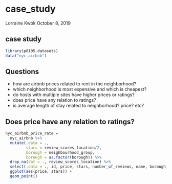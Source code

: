 case\_study
================
Lorraine Kwok
October 8, 2019

## case study

``` r
library(p8105.datasets)
data("nyc_airbnb")
```

## Questions

  - how are airbnb prices related to rent in the neighborhood?
  - which neighborhood is most expensive and which is cheapest?
  - do hosts with multiple sites have higher prices or ratings?
  - does price have any relation to ratings?
  - is average length of stay related to neighborhood? price? etc?

## Does price have any relation to ratings?

``` r
nyc_airbnb_price_rate = 
  nyc_airbnb %>%
  mutate(.data = ., 
         stars = review_scores_location/2,
         borough = neighbourhood_group, 
         borough = as.factor(borough)) %>%
  drop_na(dat = ., review_scores_location) %>%
  select(.data = ., id, price, stars, number_of_reviews, name, borough, neighbourhood, room_type) %>%
  ggplot(aes(price, stars)) + 
  geom_point()
```
